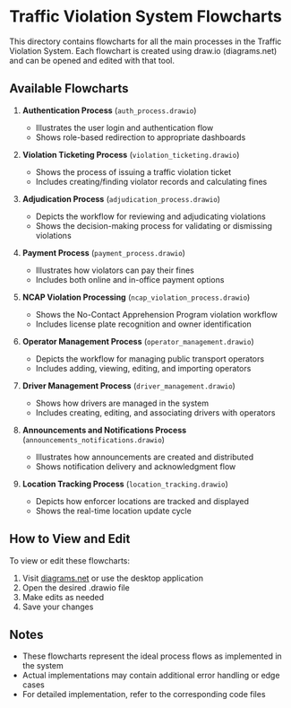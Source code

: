 # Traffic Violation System Flowcharts

This directory contains flowcharts for all the main processes in the Traffic Violation System. Each flowchart is created using draw.io (diagrams.net) and can be opened and edited with that tool.

## Available Flowcharts

1. **Authentication Process** (`auth_process.drawio`)
   - Illustrates the user login and authentication flow
   - Shows role-based redirection to appropriate dashboards

2. **Violation Ticketing Process** (`violation_ticketing.drawio`)
   - Shows the process of issuing a traffic violation ticket
   - Includes creating/finding violator records and calculating fines

3. **Adjudication Process** (`adjudication_process.drawio`)
   - Depicts the workflow for reviewing and adjudicating violations
   - Shows the decision-making process for validating or dismissing violations

4. **Payment Process** (`payment_process.drawio`)
   - Illustrates how violators can pay their fines
   - Includes both online and in-office payment options

5. **NCAP Violation Processing** (`ncap_violation_process.drawio`)
   - Shows the No-Contact Apprehension Program violation workflow
   - Includes license plate recognition and owner identification

6. **Operator Management Process** (`operator_management.drawio`)
   - Depicts the workflow for managing public transport operators
   - Includes adding, viewing, editing, and importing operators

7. **Driver Management Process** (`driver_management.drawio`)
   - Shows how drivers are managed in the system
   - Includes creating, editing, and associating drivers with operators

8. **Announcements and Notifications Process** (`announcements_notifications.drawio`)
   - Illustrates how announcements are created and distributed
   - Shows notification delivery and acknowledgment flow

9. **Location Tracking Process** (`location_tracking.drawio`)
   - Depicts how enforcer locations are tracked and displayed
   - Shows the real-time location update cycle

## How to View and Edit

To view or edit these flowcharts:

1. Visit [diagrams.net](https://app.diagrams.net/) or use the desktop application
2. Open the desired .drawio file
3. Make edits as needed
4. Save your changes

## Notes

- These flowcharts represent the ideal process flows as implemented in the system
- Actual implementations may contain additional error handling or edge cases
- For detailed implementation, refer to the corresponding code files 